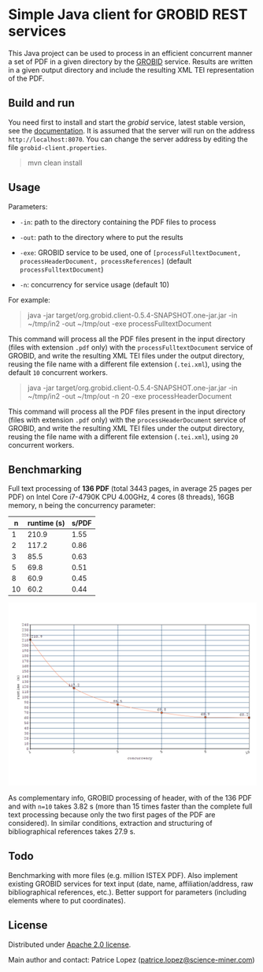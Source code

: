 # Simple Java client for GROBID REST services

This Java project can be used to process in an efficient concurrent manner a set of PDF in a given directory by the [GROBID](https://github.com/kermitt2/grobid) service. Results are written in a given output directory and include the resulting XML TEI representation of the PDF. 

## Build and run

You need first to install and start the *grobid* service, latest stable version, see the [documentation](http://grobid.readthedocs.io/). It is assumed that the server will run on the address `http://localhost:8070`. You can change the server address by editing the file `grobid-client.properties`.

> mvn clean install

## Usage

Parameters: 

* `-in`: path to the directory containing the PDF files to process 

* `-out`: path to the directory where to put the results

* `-exe`: GROBID service to be used, one of `[processFulltextDocument, processHeaderDocument, processReferences]` (default `processFulltextDocument`)

* `-n`: concurrency for service usage (default 10)

For example: 

> java -jar target/org.grobid.client-0.5.4-SNAPSHOT.one-jar.jar -in ~/tmp/in2 -out ~/tmp/out -exe processFulltextDocument

This command will process all the PDF files present in the input directory (files with extension `.pdf` only) with the `processFulltextDocument` service of GROBID, and write the resulting XML TEI files under the output directory, reusing the file name with a different file extension (`.tei.xml`), using the default `10` concurrent workers.

> java -jar target/org.grobid.client-0.5.4-SNAPSHOT.one-jar.jar -in ~/tmp/in2 -out ~/tmp/out -n 20 -exe processHeaderDocument

This command will process all the PDF files present in the input directory (files with extension `.pdf` only) with the `processHeaderDocument` service of GROBID, and write the resulting XML TEI files under the output directory, reusing the file name with a different file extension (`.tei.xml`), using `20` concurrent workers.


## Benchmarking

Full text processing of __136 PDF__ (total 3443 pages, in average 25 pages per PDF) on Intel Core i7-4790K CPU 4.00GHz, 4 cores (8 threads), 16GB memory, n being the concurrency parameter:

| n  | runtime (s)| s/PDF | 
|----|------------|-------|
| 1  | 210.9  | 1.55      | 
| 2  | 117.2  | 0.86      |
| 3  | 85.5   | 0.63      |
| 5  | 69.8   | 0.51      |
| 8  | 60.9   | 0.45      |
| 10 | 60.2   | 0.44      |

![Runtime Plot](resources/20180929081805.png)

As complementary info, GROBID processing of header, with of the 136 PDF and with `n=10` takes 3.82 s (more than 15 times faster than the complete full text processing because only the two first pages of the PDF are considered). In similar conditions, extraction and structuring of bibliographical references takes 27.9 s.

## Todo

Benchmarking with more files (e.g. million ISTEX PDF). Also implement existing GROBID services for text input (date, name, affiliation/address, raw bibliographical references, etc.). Better support for parameters (including elements where to put coordinates).

## License

Distributed under [Apache 2.0 license](http://www.apache.org/licenses/LICENSE-2.0). 

Main author and contact: Patrice Lopez (<patrice.lopez@science-miner.com>)

